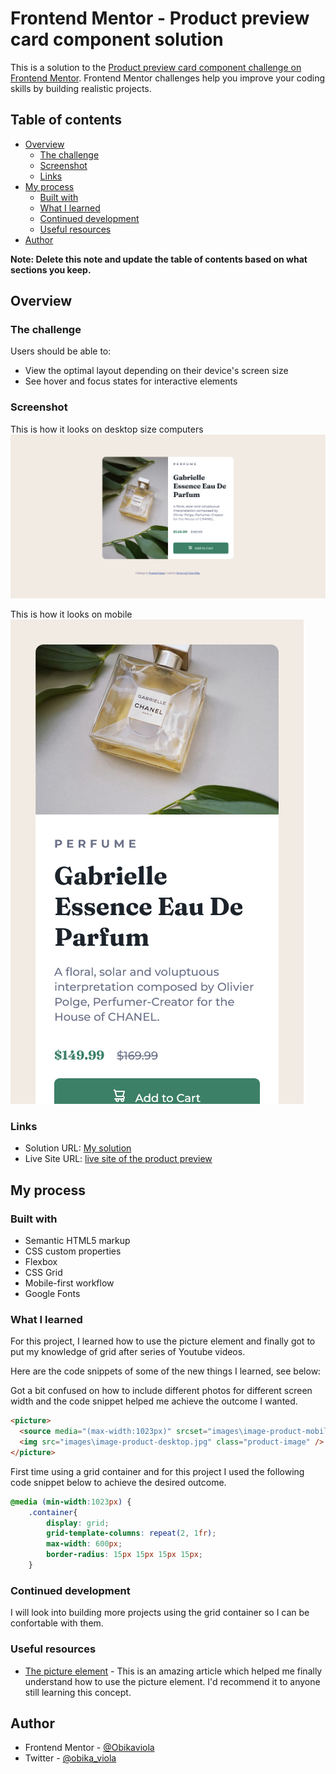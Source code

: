 # Frontend Mentor - Product preview card component solution

This is a solution to the [Product preview card component challenge on Frontend Mentor](https://www.frontendmentor.io/challenges/product-preview-card-component-GO7UmttRfa). Frontend Mentor challenges help you improve your coding skills by building realistic projects. 

## Table of contents

- [Overview](#overview)
  - [The challenge](#the-challenge)
  - [Screenshot](#screenshot)
  - [Links](#links)
- [My process](#my-process)
  - [Built with](#built-with)
  - [What I learned](#what-i-learned)
  - [Continued development](#continued-development)
  - [Useful resources](#useful-resources)
- [Author](#author)

**Note: Delete this note and update the table of contents based on what sections you keep.**

## Overview

### The challenge

Users should be able to:

- View the optimal layout depending on their device's screen size
- See hover and focus states for interactive elements

### Screenshot

This is how it looks on desktop size computers
![Desktop-view](images/desktop-screenshot.png)



This is how it looks on mobile
![Mobile-view](images/mobile-screenshot.png)

### Links

- Solution URL: [My solution](https://github.com/Obikaviola/product-preview)
- Live Site URL: [live site of the product preview](https://obikaviola.github.io/product-preview/)

## My process

### Built with

- Semantic HTML5 markup
- CSS custom properties
- Flexbox
- CSS Grid
- Mobile-first workflow
- Google Fonts

### What I learned

For this project, I learned how to use the picture element and finally got to put my knowledge of grid after series of Youtube videos.

Here are the code snippets of some of the new things I learned, see below:

Got a bit confused on how to include different photos for different screen width and the code snippet helped me achieve the outcome I wanted.

```html
<picture>
  <source media="(max-width:1023px)" srcset="images\image-product-mobile.jpg" />
  <img src="images\image-product-desktop.jpg" class="product-image" />
</picture>
```

First time using a grid container and for this project I used the following code snippet below to achieve the desired outcome.

```css
@media (min-width:1023px) {
    .container{
        display: grid;
        grid-template-columns: repeat(2, 1fr);
        max-width: 600px;
        border-radius: 15px 15px 15px 15px;
    }
```

### Continued development

I will look into building more projects using the grid container so I can be confortable with them.

### Useful resources

- [The picture element](https://developer.mozilla.org/en-US/docs/Web/HTML/Element/picture) - This is an amazing article which helped me finally understand how to use the picture element. I'd recommend it to anyone still learning this concept.

## Author

- Frontend Mentor - [@Obikaviola](https://www.frontendmentor.io/profile/Obikaviola)
- Twitter - [@obika_viola](https://www.twitter.com/obika_viola)